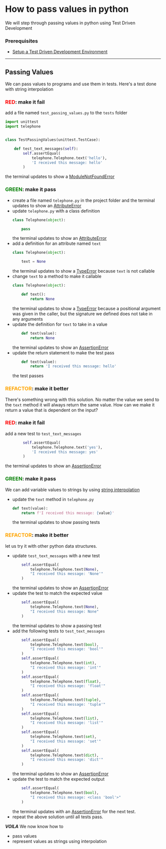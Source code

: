 # How to pass values in python

We will step through passing values in python using Test Driven Development

### Prerequisites

- [Setup a Test Driven Development Environment](./TDD_SETUP.md)

---

## Passing Values

We can pass values to programs and use them in tests. Here's a test done with string interpolation

### <span style="color:red">**RED**</span>: make it fail

add a file named `test_passing_values.py` to the `tests` folder

```python
import unittest
import telephone


class TestPassingValues(unittest.TestCase):

    def test_text_messages(self):
        self.assertEqual(
            telephone.Telephone.text('hello'),
            'I received this message: hello'
        )
```
the terminal updates to show a [ModuleNotFoundError](./00_MODULE_NOT_FOUND_ERROR.md)

### <span style="color:green">**GREEN**</span>: make it pass

- create a file named `telephone.py` in the project folder and the terminal updates to show an [AttributeError](./01_ATTRIBUTE_ERROR.md)
- update `telephone.py` with a class definition
    ```python
    class Telephone(object):

        pass
    ```
    the terminal updates to show an [AttributeError](./01_ATTRIBUTE_ERROR.md)
- add a definition for an attribute named `text`
    ```python
    class Telephone(object):

        text = None
    ```
    the terminal updates to show a [TypeError](./03_TYPE_ERROR.md) because `text` is not callable
- change `text` to a method to make it callable
    ```python
    class Telephone(object):

        def text():
            return None
    ```
    the terminal updates to show a [TypeError](./03_TYPE_ERROR.md) because a positional argument was given in the caller, but the signature we defined does not take in any arguments
- update the definition for `text` to take in a value
    ```python
        def text(value):
            return None
    ```
    the terminal updates to show an [AssertionError](./04_ASSERTION_ERROR.md)
- update the return statement to make the test pass
    ```python
        def text(value):
            return 'I received this message: hello'
    ```
    the test passes

### <span style="color:orange">**REFACTOR**</span>: make it better

There's something wrong with this solution. No matter the value we send to the `text` method it will always return the same value. How can we make it return a value that is dependent on the input?

### <span style="color:red">**RED**</span>: make it fail

add a new test to `test_text_messages`

```python
        self.assertEqual(
            telephone.Telephone.text('yes'),
            'I received this message: yes'
        )
```

the terminal updates to show an [AssertionError](./04_ASSERTION_ERROR.md)

### <span style="color:green">**GREEN**</span>: make it pass

We can add variable values to strings by using [string interpolation](https://peps.python.org/pep-0498/)

- update the `text` method in `telephone.py`
    ```python
    def text(value):
        return f'I received this message: {value}'
    ```
    the terminal updates to show passing tests

### <span style="color:orange">**REFACTOR**</span>: make it better

let us try it with other python data structures.

- update `test_text_messages` with a new test
    ```python
        self.assertEqual(
            telephone.Telephone.text(None),
            "I received this message: 'None'"
        )
    ```
    the terminal updates to show an [AssertionError](./04_ASSERTION_ERROR.md)
- update the test to match the expected value
    ```python
        self.assertEqual(
            telephone.Telephone.text(None),
            "I received this message: None"
        )
    ```
    the terminal updates to show a passing test
- add the following tests to `test_text_messages`
    ```python
        self.assertEqual(
            telephone.Telephone.text(bool),
            "I received this message: 'bool'"
        )
        self.assertEqual(
            telephone.Telephone.text(int),
            "I received this message: 'int'"
        )
        self.assertEqual(
            telephone.Telephone.text(float),
            "I received this message: 'float'"
        )
        self.assertEqual(
            telephone.Telephone.text(tuple),
            "I received this message: 'tuple'"
        )
        self.assertEqual(
            telephone.Telephone.text(list),
            "I received this message: 'list'"
        )
        self.assertEqual(
            telephone.Telephone.text(set),
            "I received this message: 'set'"
        )
        self.assertEqual(
            telephone.Telephone.text(dict),
            "I received this message: 'dict'"
        )
    ```
    the terminal updates to show an [AssertionError](./04_ASSERTION_ERROR.md)
- update the test to match the expected output
    ```python
        self.assertEqual(
            telephone.Telephone.text(bool),
            "I received this message: <class 'bool'>"
        )
    ```
    the terminal updates with an [AssertionError](./04_ASSERTION_ERROR.md) for the next test.
- repeat the above solution until all tests pass.

***VOILA***
We now know how to
- pass values
- represent values as strings using interpolation